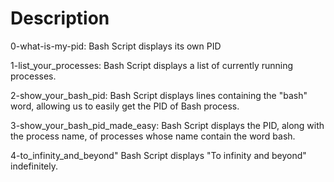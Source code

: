 # Description

0-what-is-my-pid: Bash Script displays its own PID

1-list_your_processes: Bash Script displays a list of currently running processes.

2-show_your_bash_pid: Bash Script displays lines containing the "bash" word, allowing us to easily get the PID of Bash process.

3-show_your_bash_pid_made_easy: Bash Script displays the PID, along with the process name, of processes whose name contain the word bash.

4-to_infinity_and_beyond" Bash Script displays "To infinity and beyond" indefinitely.
